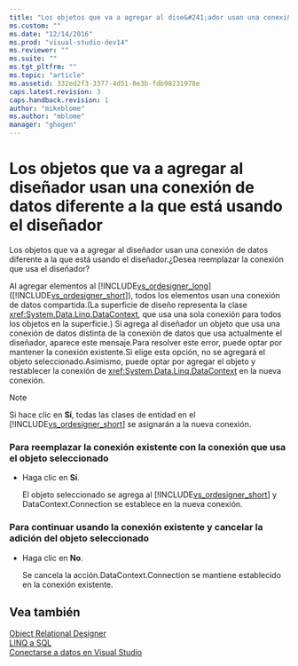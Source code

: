 ```yaml
---
title: "Los objetos que va a agregar al dise&#241;ador usan una conexi&#243;n de datos diferente a la que est&#225; usando el dise&#241;ador | Microsoft Docs"
ms.custom: ""
ms.date: "12/14/2016"
ms.prod: "visual-studio-dev14"
ms.reviewer: ""
ms.suite: ""
ms.tgt_pltfrm: ""
ms.topic: "article"
ms.assetid: 332ed2f3-3377-4d51-8e3b-fdb98231978e
caps.latest.revision: 3
caps.handback.revision: 1
author: "mikeblome"
ms.author: "mblome"
manager: "ghogen"
---
```

# Los objetos que va a agregar al dise&#241;ador usan una conexi&#243;n de datos diferente a la que est&#225; usando el dise&#241;ador
Los objetos que va a agregar al diseñador usan una conexión de datos diferente a la que está usando el diseñador.¿Desea reemplazar la conexión que usa el diseñador?  
  
 Al agregar elementos al [!INCLUDE[vs_ordesigner_long](../data-tools/includes/vs_ordesigner_long_md.md)] \([!INCLUDE[vs_ordesigner_short](../data-tools/includes/vs_ordesigner_short_md.md)]\), todos los elementos usan una conexión de datos compartida.\(La superficie de diseño representa la clase <xref:System.Data.Linq.DataContext>, que usa una sola conexión para todos los objetos en la superficie.\) Si agrega al diseñador un objeto que usa una conexión de datos distinta de la conexión de datos que usa actualmente el diseñador, aparece este mensaje.Para resolver este error, puede optar por mantener la conexión existente.Si elige esta opción, no se agregará el objeto seleccionado.Asimismo, puede optar por agregar el objeto y restablecer la conexión de <xref:System.Data.Linq.DataContext> en la nueva conexión.  
  
> [!NOTE]
>  Si hace clic en **Sí**, todas las clases de entidad en el [!INCLUDE[vs_ordesigner_short](../data-tools/includes/vs_ordesigner_short_md.md)] se asignarán a la nueva conexión.  
  
### Para reemplazar la conexión existente con la conexión que usa el objeto seleccionado  
  
-   Haga clic en **Sí**.  
  
     El objeto seleccionado se agrega al [!INCLUDE[vs_ordesigner_short](../data-tools/includes/vs_ordesigner_short_md.md)] y DataContext.Connection se establece en la nueva conexión.  
  
### Para continuar usando la conexión existente y cancelar la adición del objeto seleccionado  
  
-   Haga clic en **No**.  
  
     Se cancela la acción.DataContext.Connection se mantiene establecido en la conexión existente.  
  
## Vea también  
 [Object Relational Designer](../data-tools/linq-to-sql-tools-in-visual-studio2.md)   
 [LINQ a SQL](../Topic/LINQ%20to%20SQL.md)   
 [Conectarse a datos en Visual Studio](../data-tools/connecting-to-data-in-visual-studio.md)